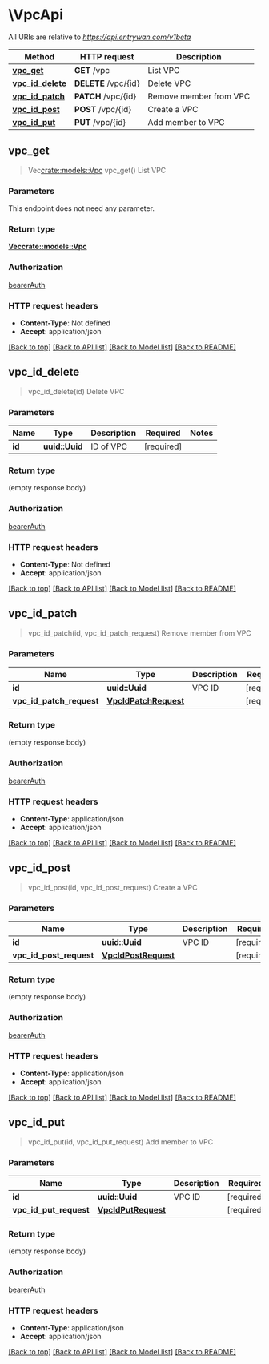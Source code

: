 # \VpcApi

All URIs are relative to *https://api.entrywan.com/v1beta*

Method | HTTP request | Description
------------- | ------------- | -------------
[**vpc_get**](VpcApi.md#vpc_get) | **GET** /vpc | List VPC
[**vpc_id_delete**](VpcApi.md#vpc_id_delete) | **DELETE** /vpc/{id} | Delete VPC
[**vpc_id_patch**](VpcApi.md#vpc_id_patch) | **PATCH** /vpc/{id} | Remove member from VPC
[**vpc_id_post**](VpcApi.md#vpc_id_post) | **POST** /vpc/{id} | Create a VPC
[**vpc_id_put**](VpcApi.md#vpc_id_put) | **PUT** /vpc/{id} | Add member to VPC



## vpc_get

> Vec<crate::models::Vpc> vpc_get()
List VPC

### Parameters

This endpoint does not need any parameter.

### Return type

[**Vec<crate::models::Vpc>**](VPC.md)

### Authorization

[bearerAuth](../README.md#bearerAuth)

### HTTP request headers

- **Content-Type**: Not defined
- **Accept**: application/json

[[Back to top]](#) [[Back to API list]](../README.md#documentation-for-api-endpoints) [[Back to Model list]](../README.md#documentation-for-models) [[Back to README]](../README.md)


## vpc_id_delete

> vpc_id_delete(id)
Delete VPC

### Parameters


Name | Type | Description  | Required | Notes
------------- | ------------- | ------------- | ------------- | -------------
**id** | **uuid::Uuid** | ID of VPC | [required] |

### Return type

 (empty response body)

### Authorization

[bearerAuth](../README.md#bearerAuth)

### HTTP request headers

- **Content-Type**: Not defined
- **Accept**: application/json

[[Back to top]](#) [[Back to API list]](../README.md#documentation-for-api-endpoints) [[Back to Model list]](../README.md#documentation-for-models) [[Back to README]](../README.md)


## vpc_id_patch

> vpc_id_patch(id, vpc_id_patch_request)
Remove member from VPC

### Parameters


Name | Type | Description  | Required | Notes
------------- | ------------- | ------------- | ------------- | -------------
**id** | **uuid::Uuid** | VPC ID | [required] |
**vpc_id_patch_request** | [**VpcIdPatchRequest**](VpcIdPatchRequest.md) |  | [required] |

### Return type

 (empty response body)

### Authorization

[bearerAuth](../README.md#bearerAuth)

### HTTP request headers

- **Content-Type**: application/json
- **Accept**: application/json

[[Back to top]](#) [[Back to API list]](../README.md#documentation-for-api-endpoints) [[Back to Model list]](../README.md#documentation-for-models) [[Back to README]](../README.md)


## vpc_id_post

> vpc_id_post(id, vpc_id_post_request)
Create a VPC

### Parameters


Name | Type | Description  | Required | Notes
------------- | ------------- | ------------- | ------------- | -------------
**id** | **uuid::Uuid** | VPC ID | [required] |
**vpc_id_post_request** | [**VpcIdPostRequest**](VpcIdPostRequest.md) |  | [required] |

### Return type

 (empty response body)

### Authorization

[bearerAuth](../README.md#bearerAuth)

### HTTP request headers

- **Content-Type**: application/json
- **Accept**: application/json

[[Back to top]](#) [[Back to API list]](../README.md#documentation-for-api-endpoints) [[Back to Model list]](../README.md#documentation-for-models) [[Back to README]](../README.md)


## vpc_id_put

> vpc_id_put(id, vpc_id_put_request)
Add member to VPC

### Parameters


Name | Type | Description  | Required | Notes
------------- | ------------- | ------------- | ------------- | -------------
**id** | **uuid::Uuid** | VPC ID | [required] |
**vpc_id_put_request** | [**VpcIdPutRequest**](VpcIdPutRequest.md) |  | [required] |

### Return type

 (empty response body)

### Authorization

[bearerAuth](../README.md#bearerAuth)

### HTTP request headers

- **Content-Type**: application/json
- **Accept**: application/json

[[Back to top]](#) [[Back to API list]](../README.md#documentation-for-api-endpoints) [[Back to Model list]](../README.md#documentation-for-models) [[Back to README]](../README.md)

